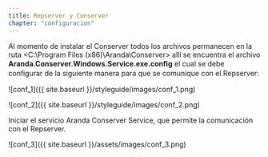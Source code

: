 ```yaml
---
title: Repserver y Conserver
chapter: "configuracion"
---
```


Al momento de instalar el Conserver todos los archivos permanecen en la ruta <C:\Program Files (x86)\Aranda\Conserver> allí se encuentra el archivo **Aranda.Conserver.Windows.Service.exe.conﬁg** el cual se debe conﬁgurar de la siguiente manera para que se comunique con el Repserver:


![conf_1]({{ site.baseurl }}/styleguide/images/conf_1.png)


![conf_2]({{ site.baseurl }}/styleguide/images/conf_2.png)


Iniciar el servicio Aranda Conserver Service, que permite la comunicación con el Repserver.


![conf_3]({{ site.baseurl }}/assets/images/conf_3.png)

